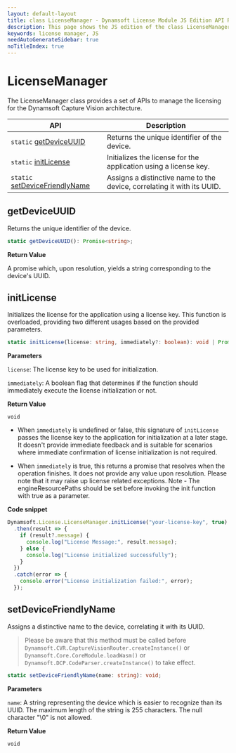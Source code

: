 ```yaml
---
layout: default-layout
title: class LicenseManager - Dynamsoft License Module JS Edition API Reference
description: This page shows the JS edition of the class LicenseManager in Dynamsoft License Module.
keywords: license manager, JS
needAutoGenerateSidebar: true
noTitleIndex: true
---
```

<!--v3.0.20--Updated on 11/23/2023-->

# LicenseManager

The LicenseManager class provides a set of APIs to manage the licensing for the Dynamsoft Capture Vision architecture.

| API                                                      | Description                                                             |
| -------------------------------------------------------- | ----------------------------------------------------------------------- |
| `static` [getDeviceUUID](#getdeviceuuid)                 | Returns the unique identifier of the device.                            |
| `static` [initLicense](#initlicense)                     | Initializes the license for the application using a license key.        |
| `static` [setDeviceFriendlyName](#setdevicefriendlyname) | Assigns a distinctive name to the device, correlating it with its UUID. |

## getDeviceUUID

Returns the unique identifier of the device.

```typescript
static getDeviceUUID(): Promise<string>;
```

**Return Value**

A promise which, upon resolution, yields a string corresponding to the device's UUID.

## initLicense

Initializes the license for the application using a license key. This function is overloaded, providing two different usages based on the provided parameters.

```typescript
static initLicense(license: string, immediately?: boolean): void | Promise<void>;
```

**Parameters**

`license`: The license key to be used for initialization.

`immediately`: A boolean flag that determines if the function should immediately execute the license initialization or not.

**Return Value**

`void`

* When `immediately` is undefined or false, this signature of `initLicense` passes the license key to the application for initialization at a later stage. It doesn't provide immediate feedback and is suitable for scenarios where immediate confirmation of license initialization is not required.

* When `immediately` is true, this returns a promise that resolves when the operation finishes. It does not provide any value upon resolution. Please note that it may raise up license related exceptions.
  Note - The engineResourcePaths should be set before invoking the init function with true as a parameter. 

**Code snippet**

```javascript
Dynamsoft.License.LicenseManager.initLicense("your-license-key", true)
  .then(result => {
    if (result?.message) {
      console.log("License Message:", result.message);
    } else {
      console.log("License initialized successfully");
    }
  })
  .catch(error => {
    console.error("License initialization failed:", error);
  });
```

## setDeviceFriendlyName

Assigns a distinctive name to the device, correlating it with its UUID.

> Please be aware that this method must be called before `Dynamsoft.CVR.CaptureVisionRouter.createInstance()` or `Dynamsoft.Core.CoreModule.loadWasm()` or `Dynamsoft.DCP.CodeParser.createInstance()` to take effect.

```typescript
static setDeviceFriendlyName(name: string): void;
```

**Parameters**

`name`: A string representing the device which is easier to recognize than its UUID. The maximum length of the string is 255 characters. The null character "\0" is not allowed.

**Return Value**

`void`
